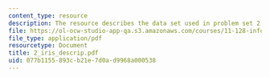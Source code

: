 ```yaml
---
content_type: resource
description: The resource describes the data set used in problem set 2.
file: https://ol-ocw-studio-app-qa.s3.amazonaws.com/courses/11-128-information-technology-and-the-labor-market-spring-2005/077b1155893cb21e7d0ad9968a000538_2_iris_descrip.pdf
file_type: application/pdf
resourcetype: Document
title: 2_iris_descrip.pdf
uid: 077b1155-893c-b21e-7d0a-d9968a000538
---
```


